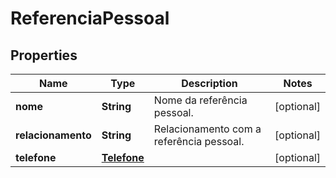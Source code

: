 
# ReferenciaPessoal

## Properties
Name | Type | Description | Notes
------------ | ------------- | ------------- | -------------
**nome** | **String** | Nome da referência pessoal. |  [optional]
**relacionamento** | **String** | Relacionamento com a referência pessoal. |  [optional]
**telefone** | [**Telefone**](Telefone.md) |  |  [optional]



